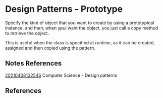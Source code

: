---
---
# Design Patterns - Prototype

Specify the kind of object that you want to create by using a
prototypical instance, and then, when ypui want the object, you just
call a copy method to retrieve the object.

This is useful when the class is specified at runtime, as it can be
created, assigned and then copied using the pattern.

## Notes References

[20210408132546](/notes/20210408132546) Computer Science - Design patterns

## References
